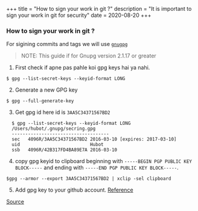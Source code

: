 +++
title =  "How to sign your work in git ?"
description = "It is important to sign your work in git for security"
date = 2020-08-20
+++

### How to sign your work in git ?

For sigining commits and tags we will use [`gnugpg`](https://www.gnupg.org/download/) 

> NOTE: This guide if for Gnupg version 2.1.17 or greater


1. First check if apne pas pahle koi gpg keys hai ya nahi.

  `$ gpg --list-secret-keys --keyid-format LONG`

2. Generate a new GPG key

  `$ gpg --full-generate-key`

3. Get gpg id here id is `3AA5C34371567BD2`
```
  $ gpg --list-secret-keys --keyid-format LONG
  /Users/hubot/.gnupg/secring.gpg
  ------------------------------------
  sec   4096R/3AA5C34371567BD2 2016-03-10 [expires: 2017-03-10]
  uid                          Hubot 
  ssb   4096R/42B317FD4BA89E7A 2016-03-10
```

4. copy gpg keyid to clipboard beginning with 
`-----BEGIN PGP PUBLIC KEY BLOCK-----` and ending with 
`-----END PGP PUBLIC KEY BLOCK-----`.

  `$gpg --armor --export 3AA5C34371567BD2 | xclip -sel clipboard`

 5. Add gpg key to your github account. [Reference][1]


[Source](https://help.github.com/en/github/authenticating-to-github/managing-commit-signature-verification) 

[1]: https://help.github.com/en/github/authenticating-to-github/adding-a-new-gpg-key-to-your-github-account
